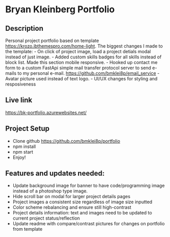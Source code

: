 # Bryan Kleinberg Portfolio

## Description

Personal project portfolio based on template https://krozo.ibthemespro.com/home-light.
The biggest changes I made to the template:
    - On click of project image, load a project detials modal instead of just image. 
    - Added custom skills badges for all skills instead of block list. Made this section mobile responsive.
    - Hooked up contact me form to a custom FastApi simple mail transfer protocol server to send e-mails to my personal e-mail. https://github.com/bmklei8p/email_service
    - Avatar picture used instead of text logo.
    - UI/UX changes for styling and resposiveness

## Live link
https://bk-portfolio.azurewebsites.net/

## Project Setup
- Clone github https://github.com/bmklei8p/portfolio
- npm install
- npm start
- Enjoy!

## Features and updates needed:
 - Update background image for banner to have code/programming image instead of a photoshop type image.
 - Hide scroll bar on modal for larger project details pages 
 - Project images a consistent size regardless of image size inputted
 - Color scheme rebalancing and ensure still high-contrast
 - Project details information: text and images need to be updated to current project status/reflection
 - Update readme with compare/contrast pictures for changes on portfolio from template

